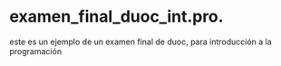 # examen_final_duoc_int.pro.
este es un ejemplo de un examen final de duoc, para introducción a la programación 
